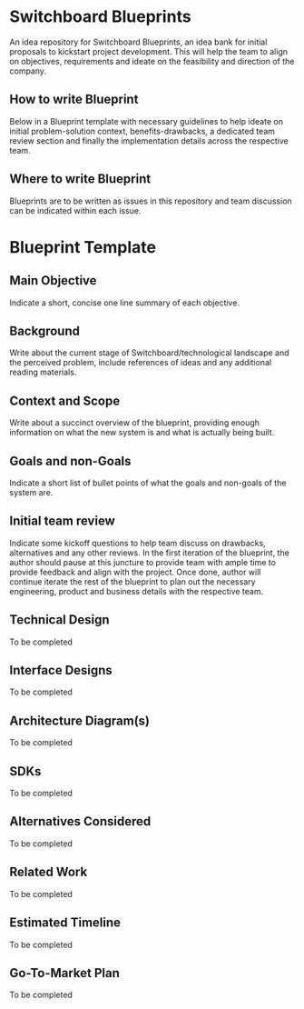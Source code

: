 # Switchboard Blueprints
An idea repository for Switchboard Blueprints, an idea bank for 
initial proposals to kickstart project development. This will 
help the team to align on objectives, requirements and ideate on 
the feasibility and direction of the company.

## How to write Blueprint
Below in a Blueprint template with necessary guidelines to help 
ideate on initial problem-solution context, benefits-drawbacks, 
a dedicated team review section and finally the implementation 
details across the respective team.

## Where to write Blueprint
Blueprints are to be written as issues in this repository and 
team discussion can be indicated within each issue.

# Blueprint Template

## Main Objective
Indicate a short, concise one line summary of each objective.

## Background
Write about the current stage of Switchboard/technological 
landscape and the perceived problem, include references of 
ideas and any additional reading materials.

## Context and Scope
Write about a succinct overview of the blueprint, providing
enough information on what the new system is and what is actually
being built.

## Goals and non-Goals
Indicate a short list of bullet points of what the goals and
non-goals of the system are.

## Initial team review
Indicate some kickoff questions to help team discuss on drawbacks,
alternatives and any other reviews. In the first iteration of the
blueprint, the author should pause at this juncture to provide team
with ample time to provide feedback and align with the project.
Once done, author will continue iterate the rest of the blueprint
to plan out the necessary engineering, product and business details
with the respective team.

## Technical Design
To be completed

## Interface Designs
To be completed

## Architecture Diagram(s)
To be completed

## SDKs
To be completed

## Alternatives Considered
To be completed

## Related Work
To be completed

## Estimated Timeline
To be completed

## Go-To-Market Plan
To be completed
